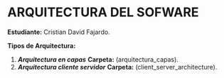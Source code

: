 # ARQUITECTURA DEL SOFWARE

  **Estudiante:** Cristian David Fajardo.
  
   **Tipos de Arquitectura:**
 1. ***Arquitectura en capas***
		 **Carpeta:** (arquitectura_capas).
 2. ***Arquitectura cliente servidor***
 		 **Carpeta:** (client_server_architecture).
